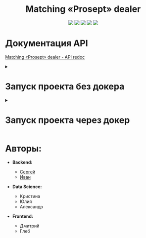<div id="header" align="center">
  <h1>Matching «Prosept» dealer</h1>
  <img src="https://img.shields.io/badge/Python-3.10.11-F8F8FF?style=for-the-badge&logo=python&logoColor=20B2AA">
  <img src="https://img.shields.io/badge/FastAPI-0.104.1-F8F8FF?style=for-the-badge&logo=FastAPI&logoColor=20B2AA">
  <img src="https://img.shields.io/badge/PostgreSQL-555555?style=for-the-badge&logo=postgresql&logoColor=F5F5DC">
  <img src="https://img.shields.io/badge/SQLAlchemy-2.0.23-F8F8FF?style=for-the-badge&logo=SQLAlchemy&logoColor=20B2AA">
  <img src="https://img.shields.io/badge/Docker-555555?style=for-the-badge&logo=docker&logoColor=2496ED">
</div>


# Документация API
[Matching «Prosept» dealer - API redoc](https://clownvkkaschenko.github.io/ReferralSystem/)

<details><summary><h1>Запуск проекта без докера</h1></summary>

- Клонируйте репозиторий и перейдите в него.
- Установите и активируйте виртуальное окружение.
- Установите зависимости из файла requirements.txt
    ```
    python -m pip install --upgrade pip
    pip install -r requirements.txt
    ``` 
- Создайте файл **.env**, в корневой папке проекта, с переменными окружения.
  ```
  DB_NAME=postgres
  POSTGRES_USER=postgres
  DB_HOST=localhost
  DB_PORT=5432
  POSTGRES_PASSWORD=password
  ```
- Находясь в корневой папке проекта выполните миграции.
  ```
  alembic revision --autogenerate -m "Initial migration"
  alembic upgrade head
  ```
- Загрузите в базу данных подготовленные данные.

  P.S. Выполнение скрипта может занять продолжительное время(1-5 минут)
  ```
  python load_data.py
  ```
- Для запуска сервера используйте данную команду:
  ```
  uvicorn app.main:app --reload
  ```
- Документация к API будет доступна по url-адресу [127.0.0.1:8000/redoc](http://127.0.0.1:8000/redoc)

- Админка, с некоторыми таблицами БД, будет доступна по url-адресу [127.0.0.1:8000/admin](http://127.0.0.1:8000/admin)

</details>

<details><summary><h1>Запуск проекта через докер</h1></summary>

- Клонируйте репозиторий.
- Перейдите в папку **infra** и создайте в ней файл **.env** с переменными окружения:
    ```
  DB_NAME=postgres
  POSTGRES_USER=postgres
  DB_HOST=db
  DB_PORT=5432
  POSTGRES_PASSWORD=password
  PGADMIN_DEFAULT_EMAIL=user@gmail.ru
  PGADMIN_DEFAULT_PASSWORD=user_password
    ``` 
- Из папки **infra** запустите docker-compose:
  ```
  ~$ docker-compose up -d --build
  ```
- В контейнере **backend** выполните миграции:
  ```
  ~$ docker-compose exec backend alembic revision --autogenerate -m "Initial migration"

  ~$ docker-compose exec backend alembic upgrade head
  ```
- Загрузите в базу данных подготовленные данные.

  P.S. Выполнение скрипта может занять продолжительное время(1-5 минут)
  ```
  ~$ docker-compose exec backend python load_data.py
  ```

Документация к API будет доступна по url-адресу [127.0.0.1/redoc](http://127.0.0.1/redoc)

Админка, с некоторыми таблицами БД, будет доступна по url-адресу [127.0.0.1/admin](http://127.0.0.1/admin)

WEB-PgAdmin будет доступен по url-адресу [127.0.0.1:5050](http://127.0.0.1:5050/)

</details>

# Авторы:

* **Backend:**
  + [Сергей](https://github.com/Conqerorior)
  + [Иван](https://github.com/clownvkkaschenko)

* **Data Science:**
  + Кристина
  + Юлия
  + Александр

* **Frontend:**
  + Дмитрий
  + Глеб
